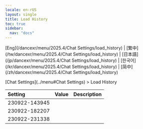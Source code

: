 ```yaml
---
locale: en-rUS
layout: single
title: Load History
toc: true
sidebar:
  nav: "docs"
---
```

[Eng](/dancexr/menu/2025.4/Chat Settings/load_history) | [繁中](/tw/dancexr/menu/2025.4/Chat Settings/load_history) | [日本語](/jp/dancexr/menu/2025.4/Chat Settings/load_history) | [한국어](/kr/dancexr/menu/2025.4/Chat Settings/load_history) | [简中](/zh/dancexr/menu/2025.4/Chat Settings/load_history)

[Chat Settings](../menu#Chat Settings) > Load History



| Setting | Value | Description |
| :--- | --- | :--- |
| 230922-143945 || 
| 230922-182207 || 
| 230922-231338 || 
